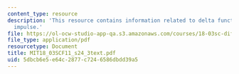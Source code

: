 ```yaml
---
content_type: resource
description: 'This resource contains information related to delta functions: unit
  impulse.'
file: https://ol-ocw-studio-app-qa.s3.amazonaws.com/courses/18-03sc-differential-equations-fall-2011/5dbcb6e5e64c2877c7246586dbdd39a5_MIT18_03SCF11_s24_3text.pdf
file_type: application/pdf
resourcetype: Document
title: MIT18_03SCF11_s24_3text.pdf
uid: 5dbcb6e5-e64c-2877-c724-6586dbdd39a5
---
```

